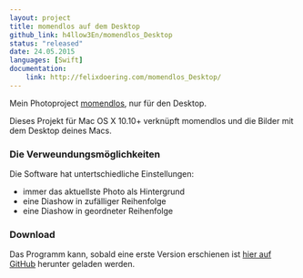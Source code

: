 ```yaml
---
layout: project
title: momendlos auf dem Desktop
github_link: h4llow3En/momendlos_Desktop
status: "released"
date: 24.05.2015
languages: [Swift]
documentation:
    link: http://felixdoering.com/momendlos_Desktop/
---
```

Mein Photoproject [momendlos](https://momendlos.de), nur für den Desktop.

Dieses Projekt für Mac OS X 10.10+ verknüpft momendlos und die Bilder mit dem Desktop deines Macs.

### Die Verweundungsmöglichkeiten

Die Software hat untertschiedliche Einstellungen:
- immer das aktuellste Photo als Hintergrund
- eine Diashow in zufälliger Reihenfolge
- eine Diashow in geordneter Reihenfolge

### Download

Das Programm kann, sobald eine erste Version erschienen ist [hier auf GitHub](https://github.com/h4llow3En/momendlos_Desktop/releases/latest) herunter geladen werden.

